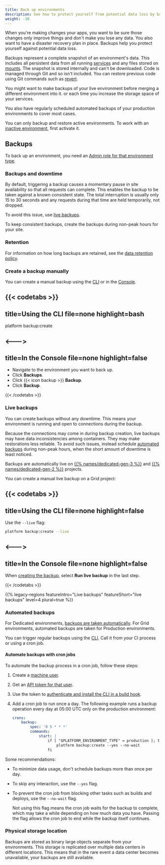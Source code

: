 ```yaml
---
title: Back up environments
description: See how to protect yourself from potential data loss by backing up your environments so they can be restored later.
weight: -10
---
```


When you're making changes your apps,
you want to be sure those changes only improve things and don't make you lose any data.
You also want to have a disaster recovery plan in place.
Backups help you protect yourself against potential data loss.

Backups represent a complete snapshot of an environment's data.
This includes all persistent data from all running [services](../add-services/_index.md)
and any files stored on [mounts](../create-apps/app-reference.md#mounts).
The snapshot is stored internally and can't be downloaded.
Code is managed through Git and so isn't included.
You can restore previous code using Git commands such as [revert](https://git-scm.com/docs/git-revert).

You might want to make backups of your live environment before merging a different environment into it.
or each time you increase the storage space of your services.

You also have regularly scheduled automated backups of your production environments to cover most cases.

You can only backup and restore active environments.
To work with an [inactive environment](../other/glossary.md#inactive-environment),
first activate it.

## Backups

To back up an environment, you need an [Admin role for that environment type](../administration/users.md).

### Backups and downtime

By default, triggering a backup causes a momentary pause in site availability so that all requests can complete.
This enables the backup to be taken against a known consistent state.
The total interruption is usually only 15 to 30 seconds
and any requests during that time are held temporarily, not dropped.

To avoid this issue, use [live backups](#live-backups).

To keep consistent backups, create the backups during non-peak hours for your site.

### Retention

For information on how long backups are retained, see the [data retention policy](../security/data-retention.md).

### Create a backup manually

You can create a manual backup using the [CLI](../administration/cli/_index.md) or in the [Console](../administration/web/_index.md).

{{< codetabs >}}
---
title=Using the CLI
file=none
highlight=bash
---

platform backup:create

<--->
---
title=In the Console
file=none
highlight=false
---

- Navigate to the environment you want to back up.
- Click **Backups**.
- Click {{< icon backup >}} **Backup**.
- Click **Backup**.

{{< /codetabs >}}

### Live backups

You can create backups without any downtime.
This means your environment is running and open to connections during the backup.

Because the connections may come in during backup creation, live backups may have data inconsistencies among containers.
They may make restorations less reliable.
To avoid such issues, instead schedule [automated backups](#automated-backups) during non-peak hours,
when the short amount of downtime is least noticed.

Backups are automatically live on [{{% names/dedicated-gen-3 %}}](../dedicated-gen-3/overview.md)
and [{{% names/dedicated-gen-2 %}}](../dedicated-gen-2/overview/_index.md) projects.

You can create a manual live backup on a Grid project:

{{< codetabs >}}
---
title=Using the CLI
file=none
highlight=false
---

Use the `--live` flag:

```bash
platform backup:create --live
```

<--->
---
title=In the Console
file=none
highlight=false
---

When [creating the backup](#create-a-backup-manually), select **Run live backup** in the last step.

{{< /codetabs >}}

{{% legacy-regions featureIntro="Live backups" featureShort="live backups" level=4 plural=true %}}

### Automated backups

For Dedicated environments, [backups are taken automatically](../dedicated-gen-2/overview/backups.md).
For Grid environments, automated backups are taken for Production environments.

You can trigger regular backups using the [CLI](../administration/cli/_index.md).
Call it from your CI process or using a cron job.

#### Automate backups with cron jobs

To automate the backup process in a cron job, follow these steps:

1. Create a [machine user](../administration/cli/api-tokens.md#create-a-machine-user).
2. Get an [API token for that user](../administration/cli/api-tokens.md#get-a-token).
3. Use the token to [authenticate and install the CLI in a build hook](../administration/cli/api-tokens.md#on-a-platformsh-environment).
4. Add a cron job to run once a day.
   The following example runs a backup operation every day at 05:00 UTC only on the production environment:

   ```yaml
   crons:
       backup:
           spec: '0 5 * * *'
           commands:
               start: |
                   if [ "$PLATFORM_ENVIRONMENT_TYPE" = production ]; then
                       platform backup:create --yes --no-wait
                   fi
   ```

Some recommendations:

* To minimize data usage, don't schedule backups more than once per day.
* To skip any interaction, use the `--yes` flag.
* To prevent the cron job from blocking other tasks such as builds and deploys, use the `--no-wait` flag.
  
  Not using this flag means the cron job waits for the backup to complete,
  which may take a while depending on how much data you have.
  Passing the flag allows the cron job to end while the backup itself continues.

### Physical storage location

Backups are stored as binary large objects separate from your environments.
This storage is replicated over multiple data centers in different locations.
This means that in the rare event a data center becomes unavailable, your backups are still available.
